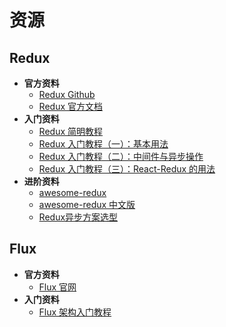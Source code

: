 # 资源

## Redux

- **官方资料**
  - [Redux Github](https://github.com/reactjs/redux)
  - [Redux 官方文档](http://redux.js.org/)
- **入门资料**
  - [Redux 简明教程](https://github.com/kenberkeley/redux-simple-tutorial)
  - [Redux 入门教程（一）：基本用法](http://www.ruanyifeng.com/blog/2016/09/redux_tutorial_part_one_basic_usages.html)
  - [Redux 入门教程（二）：中间件与异步操作](http://www.ruanyifeng.com/blog/2016/09/redux_tutorial_part_two_async_operations.html)
  - [Redux 入门教程（三）：React-Redux 的用法](http://www.ruanyifeng.com/blog/2016/09/redux_tutorial_part_three_react-redux.html)
- **进阶资料**
  - [awesome-redux](https://github.com/xgrommx/awesome-redux)
  - [awesome-redux 中文版](https://github.com/camsong/redux-in-chinese)
  - [Redux异步方案选型](https://segmentfault.com/a/1190000007248878)

## Flux

- **官方资料**
  - [Flux 官网](https://facebook.github.io/flux/)
- **入门资料**
  - [Flux 架构入门教程](http://www.ruanyifeng.com/blog/2016/01/flux.html)
